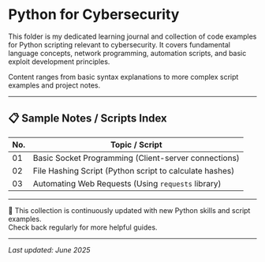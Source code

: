 # Python for Cybersecurity

This folder is my dedicated learning journal and collection of code examples for Python scripting relevant to cybersecurity. It covers fundamental language concepts, network programming, automation scripts, and basic exploit development principles.

Content ranges from basic syntax explanations to more complex script examples and project notes.

---

## 📋 Sample Notes / Scripts Index

| No. | Topic / Script                                         |
|-----|--------------------------------------------------------|
| 01  | Basic Socket Programming (Client-server connections)   |
| 02  | File Hashing Script (Python script to calculate hashes)|
| 03  | Automating Web Requests (Using `requests` library)     |

---

📝 This collection is continuously updated with new Python skills and script examples.   
Check back regularly for more helpful guides.

---

_Last updated: June 2025_